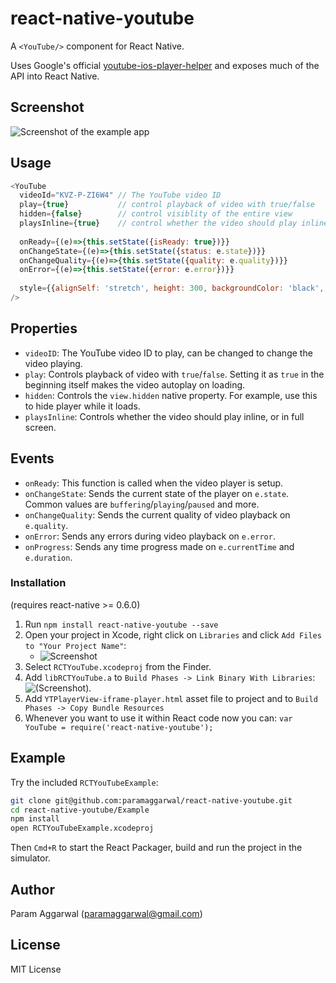# react-native-youtube
A `<YouTube/>` component for React Native.

Uses Google's official [youtube-ios-player-helper](https://github.com/youtube/youtube-ios-player-helper) and exposes much of the API into React Native.

## Screenshot

![Screenshot of the example app](https://github.com/paramaggarwal/react-native-youtube/raw/master/Screenshot.png)

## Usage

```javascript
<YouTube
  videoId="KVZ-P-ZI6W4" // The YouTube video ID
  play={true}           // control playback of video with true/false
  hidden={false}        // control visiblity of the entire view
  playsInline={true}    // control whether the video should play inline
  
  onReady={(e)=>{this.setState({isReady: true})}}
  onChangeState={(e)=>{this.setState({status: e.state})}}
  onChangeQuality={(e)=>{this.setState({quality: e.quality})}}
  onError={(e)=>{this.setState({error: e.error})}}
  
  style={{alignSelf: 'stretch', height: 300, backgroundColor: 'black', marginVertical: 10}}
/>
```

## Properties

* `videoID`: The YouTube video ID to play, can be changed to change the video playing.
* `play`: Controls playback of video with `true`/`false`. Setting it as `true` in the beginning itself makes the video autoplay on loading.
* `hidden`: Controls the `view.hidden` native property. For example, use this to hide player while it loads.
* `playsInline`: Controls whether the video should play inline, or in full screen.

## Events

* `onReady`: This function is called when the video player is setup.
* `onChangeState`: Sends the current state of the player on `e.state`. Common values are `buffering`/`playing`/`paused` and more.
* `onChangeQuality`: Sends the current quality of video playback on `e.quality`.
* `onError`: Sends any errors during video playback on `e.error`.
* `onProgress`: Sends any time progress made on `e.currentTime` and `e.duration`.

### Installation

(requires react-native >= 0.6.0)

1. Run `npm install react-native-youtube --save`
2. Open your project in Xcode, right click on `Libraries` and click `Add Files to "Your Project Name"`:
   * ![Screenshot](http://i.imgur.com/pOdaLFF.png)
3. Select `RCTYouTube.xcodeproj` from the Finder.
4. Add `libRCTYouTube.a` to `Build Phases -> Link Binary With Libraries`:
   ![(Screenshot)](http://i.imgur.com/iuvEhan.png).
5. Add `YTPlayerView-iframe-player.html` asset file to project and to `Build Phases -> Copy Bundle Resources`
6. Whenever you want to use it within React code now you can: `var YouTube =
   require('react-native-youtube');`

## Example
Try the included `RCTYouTubeExample`:

```sh
git clone git@github.com:paramaggarwal/react-native-youtube.git
cd react-native-youtube/Example
npm install
open RCTYouTubeExample.xcodeproj
```
Then `Cmd+R` to start the React Packager, build and run the project in the simulator.

## Author
Param Aggarwal (paramaggarwal@gmail.com)

## License
MIT License
